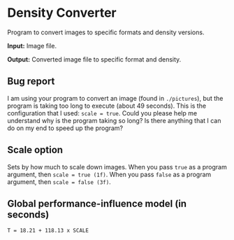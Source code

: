 # Density Converter
Program to convert images to specific formats and density versions.

**Input:** Image file.

**Output:** Converted image file to specific format and density.

## Bug report

I am using your program to convert an image (found in `./pictures`), but the program is taking too long to execute (about 49 seconds).
This is the configuration that I used: `scale = true`.
Could you please help me understand why is the program taking so long? Is there anything that I can do on my end to speed up the program?

## Scale option

Sets by how much to scale down images. 
When you pass `true` as a program argument, then `scale = true (1f)`.
When you pass `false` as a program argument, then `scale = false (3f)`.

## Global performance-influence model (in seconds)

`T = 18.21 + 118.13 x SCALE`
